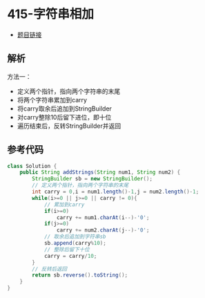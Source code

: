 # 415-字符串相加

- [题目链接](https://leetcode-cn.com/problems/add-strings/)

## 解析

方法一：
- 定义两个指针，指向两个字符串的末尾
- 将两个字符串累加到carry
- 将carry取余后追加到StringBuilder
- 对carry整除10后留下进位，即十位
- 遍历结束后，反转StringBuilder并返回

## 参考代码
```Java
class Solution {
    public String addStrings(String num1, String num2) {
        StringBuilder sb = new StringBuilder();
        // 定义两个指针，指向两个字符串的末尾
        int carry = 0,i = num1.length()-1,j = num2.length()-1;
        while(i>=0 || j>=0 || carry != 0){
            // 累加到carry
            if(i>=0) 
                carry += num1.charAt(i--)-'0';
            if(j>=0) 
                carry += num2.charAt(j--)-'0';
            // 取余后追加到字符串sb
            sb.append(carry%10);
            // 整除后留下十位
            carry = carry/10;
        }
        // 反转后返回
        return sb.reverse().toString();
    }
}
```
